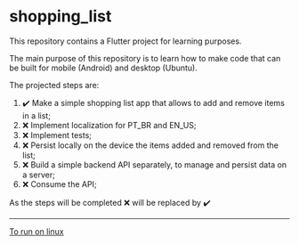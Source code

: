# shopping_list

This repository contains a Flutter project for learning purposes.

The main purpose of this repository is to learn how to make code that can be built for mobile (Android) and desktop (Ubuntu).

The projected steps are:

  1. :heavy_check_mark: Make a simple shopping list app that allows to add and remove items in a list;
  2. :x: Implement localization for PT_BR and EN_US;
  3. :x: Implement tests;
  4. :x: Persist locally on the device the items added and removed from the list;
  5. :x: Build a simple backend API separately, to manage and persist data on a server;
  6. :x: Consume the API;

As the steps will be completed :x: will be replaced by :heavy_check_mark:

---

[To run on linux](https://flutter.dev/desktop)
